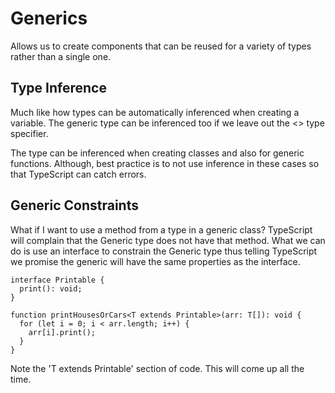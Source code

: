 # Generics

Allows us to create components that can be reused for a variety of types rather than a single one.

## Type Inference
Much like how types can be automatically inferenced when creating a variable. The generic type can be inferenced too if we leave out the <> type specifier.

The type can be inferenced when creating classes and also for generic functions. Although, best practice is to not use inference in these cases so that TypeScript can catch errors.

## Generic Constraints
What if I want to use a method from a type in a generic class? TypeScript will complain that the Generic type does not have that method. What we can do is use an interface to constrain the Generic type thus telling TypeScript we promise the generic will have the same properties as the interface.
```
interface Printable {
  print(): void;
}

function printHousesOrCars<T extends Printable>(arr: T[]): void {
  for (let i = 0; i < arr.length; i++) {
    arr[i].print();
  }
}
```
Note the 'T extends Printable' section of code. This will come up all the time.